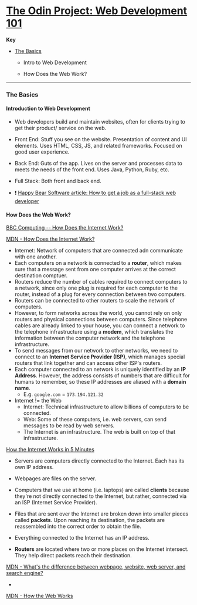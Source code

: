 # [ The Odin Project: Web Development 101](https://www.theodinproject.com/courses/web-development-101)

**Key**

- [The Basics](#the-basics)
  - Intro to Web Development

  - How Does the Web Work?

---

### The Basics

#### Introduction to Web Development

- Web developers build and maintain websites, often for clients trying to get their product/ service on the web.

- Front End: Stuff you see on the website. Presentation of content and UI elements. Uses HTML, CSS, JS, and related frameworks. Focused on good user experience. 

- Back End: Guts of the app. Lives on the server and processes data to meets the needs of the front end. Uses Java, Python, Ruby, etc. 

- Full Stack: Both front and back end. 

- :exclamation:  [Happy Bear Software article: How to get a job as a full-stack web developer](https://www.happybearsoftware.com/how-to-get-a-programmer-job)

#### How Does the Web Work?

[BBC Computing -- How Does the Internet Work?](https://vimeo.com/128575085)

[MDN - How Does the Internet Work?](https://developer.mozilla.org/en-US/docs/Learn/Common_questions/How_does_the_Internet_work#Summary)

- Internet: Network of computers that are connected adn communicate with one another.
- Each computers on a network is connected to a __router__, which makes sure that a message sent from one computer arrives at the correct destination comptuer.  
- Routers reduce the number of cables required to connect computers to a network, since only one plug is required for each computer to the router, instead of a plug for every connection between two computers. 
- Routers can be connected to other routers to scale the network of computers.
- However, to form networks across the world, you cannot rely on only routers and physical connections between computers. Since telephone cables are already linked to your house, you can connect a network to the telephone infrastructure using a __modem__, which translates the information between the computer network and the telephone infrastructure.
- To send messages from our network to other networks, we need to connect to an __Internet Service Provider (ISP)__, which manages special routers that link together and can access other ISP's routers. 
- Each computer connected to an network is uniquely identified by an __IP Address__. However, the address consists of numbers that are difficult for humans to remember, so these IP addresses are aliased with a __domain name__. 
  - E.g. `google.com` = `173.194.121.32`
- Internet != the Web
  - Internet: Technical infrastructure to allow billions of computers to be connected. 
  - Web: Some of these computers, i.e. web servers, can send messages to be read by web servers. 
  - The Internet is an infrastructure. The web is built on top of that infrastructure. 

  

[How the Internet Works in 5 Minutes](https://www.youtube.com/watch?v=7_LPdttKXPc&feature=youtu.be&t=46s)

- Servers are computers directly connected to the Internet. Each has its own IP address.

- Webpages are files on the server.

- Computers that we use at home (i.e. laptops) are called __clients__ because they're not directly connected to the Internet, but rather, connected via an ISP (Internet Service Provider).

- Files that are sent over the Internet are broken down into smaller pieces called __packets__. Upon reaching its destination, the packets are reassembled into the correct order to obtain the file.

- Everything connected to the Internet has an IP address. 

- __Routers__ are located where two or more places on the Internet intersect. They help direct packets  reach their destination. 

[MDN - What's the difference between webpage, website, web server, and search engine?](https://developer.mozilla.org/en-US/docs/Learn/Common_questions/Pages_sites_servers_and_search_engines#Summary)

- 

[MDN - How the Web Works](https://developer.mozilla.org/en-US/docs/Learn/Getting_started_with_the_web/How_the_Web_works)
